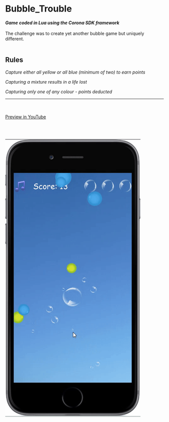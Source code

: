 # Bubble_Trouble
***Game coded in Lua using the Corona SDK framework***<br><br>
The challenge was to create yet another bubble game but uniquely different.<br><br>

**Rules**
---------
*Capture either all yellow or all blue (minimum of two) to earn points*

*Capturing a mixture results in a life lost*

*Capturing only one of any colour - points deducted*

---------

<br><br>
[Preview in YouTube](https://youtu.be/x1DRFS2TXGU)

<br><br>

![alt tag](https://github.com/iluso-6/Bubble_Trouble/blob/master/bb.gif?raw=true?raw=true?raw=true)
